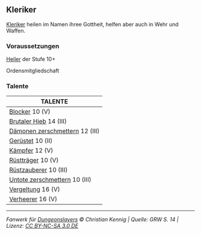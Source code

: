 ## Kleriker

[Kleriker](charaktere-heldenklassen-kleriker.md) heilen im Namen ihree Gottheit, helfen aber auch in Wehr und Waffen.

### Voraussetzungen

[Heiler](charaktere-klasse-heiler.md) der Stufe 10+

Ordensmitgliedschaft

### Talente

| TALENTE                                                             |
| ------------------------------------------------------------------- |
| [Blocker](talente/blocker.md) 10 (V)                                |
| [Brutaler Hieb](talente/brutaler-hieb.md) 14 (III)                  |
| [Dämonen zerschmettern](talente/daemonen-zerschmettern.md) 12 (III) |
| [Gerüstet](talente/geruestet.md) 10 (II)                            |
| [Kämpfer](talente/kaempfer.md) 12 (V)                               |
| [Rüstträger](talente/ruesttraeger.md) 10 (V)                        |
| [Rüstzauberer](talente/ruestzauberer.md) 10 (III)                   |
| [Untote zerschmettern](talente/untote-zerschmettern.md) 10 (III)    |
| [Vergeltung](talente/vergeltung.md) 16 (V)                          |
| [Verheerer](talente/verheerer.md) 16 (V)                            |

---

_Fanwerk für [Dungeonslayers](https://www.dungeonslayers.net/) © Christian Kennig | Quelle: GRW S. 14 | Lizenz: [CC BY-NC-SA 3.0 DE](https://creativecommons.org/licenses/by-nc-sa/3.0/de/)_

